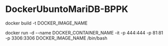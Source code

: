 # DockerUbuntoMariDB-BPPK

docker build -t DOCKER_IMAGE_NAME

docker run -d --name DOCKER_CONTAINER_NAME -it -p 444:444 -p 81:81 -p 3306:3306 DOCKER_IMAGE_NAME /bin/bash
